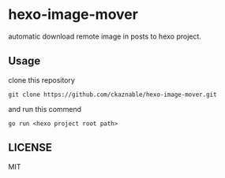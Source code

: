 # hexo-image-mover

automatic download remote image in posts to hexo project.

## Usage

clone this repository

```shell
git clone https://github.com/ckaznable/hexo-image-mover.git
```

and run this commend

```shell
go run <hexo project root path>
```

## LICENSE

MIT
